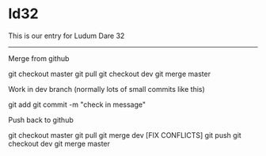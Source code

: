 # ld32
This is our entry for Ludum Dare 32

----

Merge from github

git checkout master
git pull
git checkout dev
git merge master

Work in dev branch (normally lots of small commits like this)

git add <files>
git commit -m "check in message"

Push back to github

git checkout master
git pull
git merge dev
[FIX CONFLICTS]
git push
git checkout dev
git merge master
